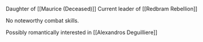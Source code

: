 Daughter of [[Maurice (Deceased)]]
Current leader of [[Redbram Rebellion]]

No noteworthy combat skills.

Possibly romantically interested in [[Alexandros Deguilliere]]
